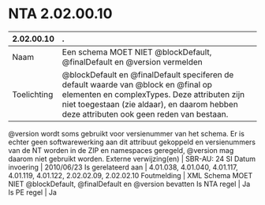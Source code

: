# NTA 2.02.00.10

 2.02.00.10 | . 
 :--- | :--- 
 Naam | Een schema MOET NIET @blockDefault, @finalDefault en @version vermelden 
 Toelichting | @blockDefault en @finalDefault speciferen de default waarde van @block en @final op elementen en complexTypes. Deze attributen zijn niet toegestaan (zie aldaar), en daarom hebben deze attributen ook geen reden van bestaan.
@version wordt soms gebruikt voor versienummer van het schema. Er is echter geen softwarewerking aan dit attribuut gekoppeld en versienummers van de NT worden in de ZIP en namespaces geregeld, @version mag daarom niet gebruikt worden. 
 Externe verwijzing(en) | SBR-AU: 24 SI 
 Datum invoering | 2010/06/23 
 Is gerelateerd aan | 4.01.038, 4.01.040, 4.01.117, 4.01.119, 4.01.122, 2.02.02.09, 2.02.02.10 
 Foutmelding | XML Schema MOET NIET @blockDefault, @finalDefault en @version bevatten 
 Is NTA regel | Ja 
 Is PE regel | Ja 
